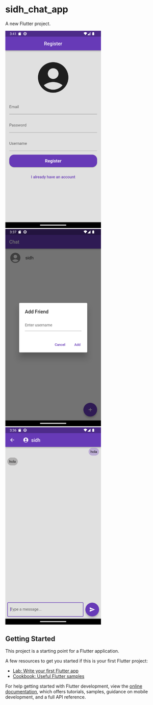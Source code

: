 # sidh_chat_app

A new Flutter project.

<p float="left">
  <img src="images\Screenshot_1685547665.png" width="300" />
  <img src="images\Screenshot_1685547435.png" width="300" /> 
  <img src="images\Screenshot_1685547417.png" width="300" />
</p>

## Getting Started

This project is a starting point for a Flutter application.

A few resources to get you started if this is your first Flutter project:

- [Lab: Write your first Flutter app](https://docs.flutter.dev/get-started/codelab)
- [Cookbook: Useful Flutter samples](https://docs.flutter.dev/cookbook)

For help getting started with Flutter development, view the
[online documentation](https://docs.flutter.dev/), which offers tutorials,
samples, guidance on mobile development, and a full API reference.
